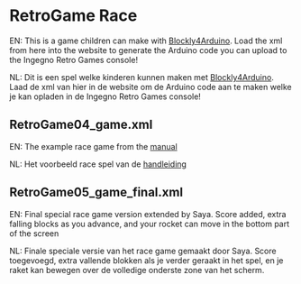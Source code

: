 # RetroGame Race
EN: This is a game children can make with [Blockly4Arduino](http://blokkencode.ingegno.be/index_en.html). Load the xml from here into the website to generate the Arduino code you can upload to the Ingegno Retro Games console!

NL: Dit is een spel welke kinderen kunnen maken met [Blockly4Arduino](http://blokkencode.ingegno.be/index.html). Laad de xml van hier in de website om de Arduino code aan te maken welke je kan opladen in de Ingegno Retro Games console! 

## RetroGame04_game.xml
EN: The example race game from the [manual](https://docs.google.com/document/d/1rd5WztljQ4R-4YQH1UzbRDuTeg8SeEte_eZYg9qlx8Y/edit?usp=sharing) 

NL: Het voorbeeld race spel van de [handleiding](https://docs.google.com/document/d/1rd5WztljQ4R-4YQH1UzbRDuTeg8SeEte_eZYg9qlx8Y/edit?usp=sharing) 

## RetroGame05_game_final.xml
EN: Final special race game version extended by Saya. Score added, extra falling blocks as you advance, and your rocket can move in the bottom part of the screen

NL: Finale speciale versie van het race game gemaakt door Saya. Score toegevoegd, extra vallende blokken als je verder geraakt in het spel, en je raket kan bewegen over de volledige onderste zone van het scherm.
